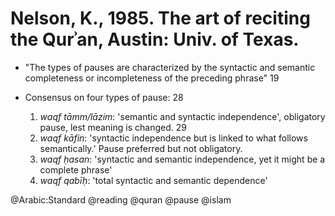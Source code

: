 # Nelson, K., 1985. The art of reciting the Qurʾan, Austin: Univ. of Texas.

- "The types of pauses are characterized by the syntactic and semantic completeness or incompleteness of the preceding phrase" 19

- Consensus on four types of pause: 28
  1. *waqf tāmm/lāzim*: 'semantic and syntactic independence', obligatory pause, lest meaning is changed. 29
  2. *waqf kāfin*: 'syntactic independence but is linked to what follows semantically.' Pause preferred but not obligatory.
  3. *waqf ḥasan*: 'syntactic and semantic independence, yet it might be a complete phrase'
  4. *waqf qabīḥ*: 'total syntactic and semantic dependence'

@Arabic:Standard
@reading
@quran
@pause
@islam
